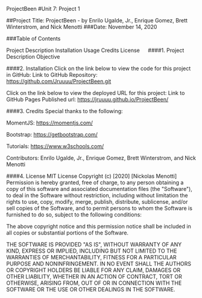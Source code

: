 ProjectBeen
#Unit 7: Project 1

##Project Title: ProjectBeen - by Enrilo Ugalde, Jr., Enrique Gomez, Brett Winterstrom, and Nick Menotti ###Date: November 14, 2020

###Table of Contents

Project Description Installation Usage Credits License   ####1. Project Description Objective

####2. Installation Click on the link below to view the code for this project in GitHub: Link to GitHub Repository: https://github.com/Jruuuu/ProjectBeen.git

Click on the link below to view the deployed URL for this project: Link to GitHub Pages Published url: https://jruuuu.github.io/ProjectBeen/

####3. Credits Special thanks to the following:

MomentJS: https://momentjs.com/

Bootstrap: https://getbootstrap.com/

Tutorials: https://www.w3schools.com/

Contributors: Enrilo Ugalde, Jr., Enrique Gomez, Brett Winterstrom, and Nick Menotti

####4. License MIT License Copyright (c) [2020] [Nickolas Menotti] Permission is hereby granted, free of charge, to any person obtaining a copy of this software and associated documentation files (the "Software"), to deal in the Software without restriction, including without limitation the rights to use, copy, modify, merge, publish, distribute, sublicense, and/or sell copies of the Software, and to permit persons to whom the Software is furnished to do so, subject to the following conditions:

The above copyright notice and this permission notice shall be included in all copies or substantial portions of the Software.

THE SOFTWARE IS PROVIDED "AS IS", WITHOUT WARRANTY OF ANY KIND, EXPRESS OR IMPLIED, INCLUDING BUT NOT LIMITED TO THE WARRANTIES OF MERCHANTABILITY, FITNESS FOR A PARTICULAR PURPOSE AND NONINFRINGEMENT. IN NO EVENT SHALL THE AUTHORS OR COPYRIGHT HOLDERS BE LIABLE FOR ANY CLAIM, DAMAGES OR OTHER LIABILITY, WHETHER IN AN ACTION OF CONTRACT, TORT OR OTHERWISE, ARISING FROM, OUT OF OR IN CONNECTION WITH THE SOFTWARE OR THE USE OR OTHER DEALINGS IN THE SOFTWARE.